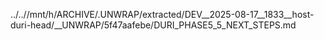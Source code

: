 ../..//mnt/h/ARCHIVE/.UNWRAP/extracted/DEV__2025-08-17__1833__host-duri-head/__UNWRAP/5f47aafebe/DURI_PHASE5_5_NEXT_STEPS.md